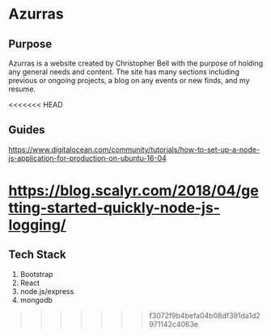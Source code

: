 # Azurras

## Purpose

Azurras is a website created by Christopher Bell with the purpose of holding any general needs and content. The site has many sections including previous or ongoing projects, a blog on any events or new finds, and my resume.

<<<<<<< HEAD



## Guides

https://www.digitalocean.com/community/tutorials/how-to-set-up-a-node-js-application-for-production-on-ubuntu-16-04

https://blog.scalyr.com/2018/04/getting-started-quickly-node-js-logging/
=======
## Tech Stack
1. Bootstrap
1. React
1. node.js/express
1. mongodb
>>>>>>> f3072f9b4befa04b08df391da1d2971142c4063e
